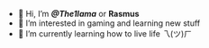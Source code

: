 - 👋 Hi, I’m ***@The1lama*** or **Rasmus**
- 👀 I’m interested in gaming and learning new stuff
- 🌱 I’m currently learning how to live life 乁(ツ)ㄏ
